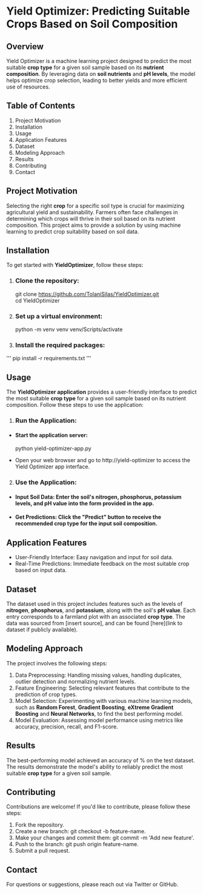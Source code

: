# Yield Optimizer: Predicting Suitable Crops Based on Soil Composition




## Overview 
Yield Optimizer is a machine learning project designed to predict the most suitable **crop type** for a given soil sample based on its **nutrient composition**. By leveraging data on **soil nutrients** and **pH levels**, the model helps optimize crop selection, leading to better yields and more efficient use of resources.



## Table of Contents
1. Project Motivation
2. Installation
3. Usage
4. Application Features
5. Dataset
6. Modeling Approach
7. Results
8. Contributing
9. Contact



## Project Motivation
Selecting the right **crop** for a specific soil type is crucial for maximizing agricultural yield and sustainability. Farmers often face challenges in determining which crops will thrive in their soil based on its nutrient composition. This project aims to provide a solution by using machine learning to predict crop suitability based on soil data.



## Installation
To get started with **YieldOptimizer**, follow these steps:
1. ### Clone the repository:
    git clone https://github.com/TolaniSilas/YieldOptimizer.git <br>
    cd YieldOptimizer

2. ### Set up a virtual environment:
    python -m venv venv
    venv/Scripts/activate

3. ### Install the required packages:
'''
    pip install -r requirements.txt
'''



## Usage
The **YieldOptimizer application** provides a user-friendly interface to predict the most suitable **crop type** for a given soil sample based on its nutrient composition. Follow these steps to use the application:

1. ### Run the Application:
- #### Start the application server:
    python yield-optimizer-app.py

- Open your web browser and go to http://yield-optimizer to access the Yield Optimizer app interface.

2. ### Use the Application:
- #### Input Soil Data: Enter the soil's nitrogen, phosphorus, potassium levels, and pH value into the form provided in the app.
- #### Get Predictions: Click the "Predict" button to receive the recommended crop type for the input soil composition.



## Application Features
- User-Friendly Interface: Easy navigation and input for soil data.
- Real-Time Predictions: Immediate feedback on the most suitable crop based on input data.



## Dataset
The dataset used in this project includes features such as the levels of **nitrogen**, **phosphorus**, and **potassium**, along with the soil's **pH value**. Each entry corresponds to a farmland plot with an associated **crop type**. The data was sourced from [insert source], and can be found [here](link to dataset if publicly available).



## Modeling Approach
The project involves the following steps:

1. Data Preprocessing: Handling missing values, handling duplicates, outlier detection and normalizing nutrient levels.
2. Feature Engineering: Selecting relevant features that contribute to the prediction of crop types.
3. Model Selection: Experimenting with various machine learning models, such as **Random Forest**, **Gradient Boosting**, **eXtreme Gradient Boosting** and **Neural Networks**, to find the best performing model.
4. Model Evaluation: Assessing model performance using metrics like accuracy, precision, recall, and F1-score.



## Results
The best-performing model achieved an accuracy of % on the test dataset. The results demonstrate the model's ability to reliably predict the most suitable **crop type** for a given soil sample.



## Contributing
Contributions are welcome! If you'd like to contribute, please follow these steps:

1. Fork the repository.
2. Create a new branch: git checkout -b feature-name.
3. Make your changes and commit them: git commit -m 'Add new feature'.
4. Push to the branch: git push origin feature-name.
5. Submit a pull request.



## Contact
For questions or suggestions, please reach out via Twitter or GitHub.
